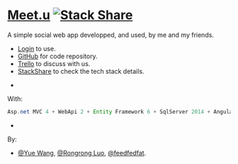 # [Meet.u](http://ec2-54-206-117-78.ap-southeast-2.compute.amazonaws.com/Meetups) [![Stack Share](http://img.shields.io/badge/tech-stack-0690fa.svg?style=flat)](http://stackshare.io/Mooophy/meet-u)

A simple social web app developped, and used, by me and my friends. 

 * [Login](http://ec2-54-206-117-78.ap-southeast-2.compute.amazonaws.com/Meetups) to use.
 * [GitHub](https://github.com/Mooophy/meetu) for code repository.
 * [Trello](https://trello.com/b/gfeCbpJT/meetu) to discuss with us.
 * [StackShare](http://stackshare.io/Mooophy/meet-u) to check the tech stack details.



-

With:
```java
Asp.net MVC 4 + WebApi 2 + Entity Framework 6 + SqlServer 2014 + Angular.js + Bootstrap 3 + etc
```
-

By:
 * [@Yue Wang](https://github.com/Mooophy), [@Rongrong Luo](https://github.com/rong4188), [@feedfedfat](https://github.com/scottszb1987).



